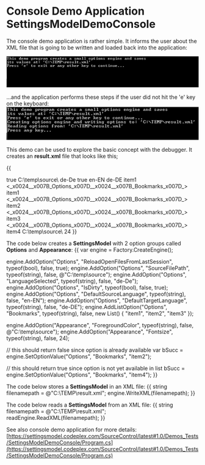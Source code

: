 # Console Demo Application SettingsModelDemoConsole

The console demo application is rather simple. It informs the user about the XML file that is going to be written and loaded back into the application:

![](SettingsModelDemoConsole_Step1.png)

...and the application performs these steps if the user did not hit the 'e' key on the keyboard:
![](SettingsModelDemoConsole_Step2.png)

This demo can be used to explore the basic concept with the debugger. It creates an **result.xml** file that looks like this;

{{
<?xml version="1.0" standalone="yes"?>
<NewDataSet>
  <Options>
    <ReloadOpenFilesFromLastSession>true</ReloadOpenFilesFromLastSession>
    <SourceFilePath>C:\temp\source\</SourceFilePath>
    <LanguageSelected>de-De</LanguageSelected>
    <IsDirty>true</IsDirty>
    <DefaultSourceLanguage>en-EN</DefaultSourceLanguage>
    <DefaultTargetLanguage>de-DE</DefaultTargetLanguage>
    <Bookmarks>item1</Bookmarks>
  </Options>
  <_x0024__x007B_Options_x007D__x0024__x007B_Bookmarks_x007D_>
    <Bookmarks>item1</Bookmarks>
  </_x0024__x007B_Options_x007D__x0024__x007B_Bookmarks_x007D_>
  <_x0024__x007B_Options_x007D__x0024__x007B_Bookmarks_x007D_>
    <Bookmarks>item2</Bookmarks>
  </_x0024__x007B_Options_x007D__x0024__x007B_Bookmarks_x007D_>
  <_x0024__x007B_Options_x007D__x0024__x007B_Bookmarks_x007D_>
    <Bookmarks>item3</Bookmarks>
  </_x0024__x007B_Options_x007D__x0024__x007B_Bookmarks_x007D_>
  <_x0024__x007B_Options_x007D__x0024__x007B_Bookmarks_x007D_>
    <Bookmarks>item4</Bookmarks>
  </_x0024__x007B_Options_x007D__x0024__x007B_Bookmarks_x007D_>
  <Appearance>
    <ForegroundColor>C:\temp\source\</ForegroundColor>
    <Fontsize>24</Fontsize>
  </Appearance>
</NewDataSet>
}}

The code below creates a **SettingsModel** with 2 option groups called **Options** and **Appearance**:
{{
var engine = Factory.CreateEngine();

engine.AddOption("Options", "ReloadOpenFilesFromLastSession", typeof(bool), false, true);
engine.AddOption("Options", "SourceFilePath", typeof(string), false, @"C:\temp\source\");
engine.AddOption("Options", "LanguageSelected", typeof(string), false, "de-De");
engine.AddOption("Options", "IsDirty", typeof(bool), false, true);
engine.AddOption("Options", "DefaultSourceLanguage", typeof(string), false, "en-EN");
engine.AddOption("Options", "DefaultTargetLanguage", typeof(string), false, "de-DE");
engine.AddListOption<string>("Options", "Bookmarks", typeof(string), false, new List<string>() { "item1", "item2", "item3" });

engine.AddOption("Appearance", "ForegroundColor", typeof(string), false, @"C:\temp\source\");
engine.AddOption("Appearance", "Fontsize", typeof(string), false, 24);

// this should return false since option is already available
var bSucc = engine.SetOptionValue("Options", "Bookmarks", "item2");

// this should return true since option is not yet available in list
bSucc = engine.SetOptionValue("Options", "Bookmarks", "item4");
}}

The code below stores a **SettingsModel** in an XML file:
{{
string filenamepath = @"C:\TEMP\result.xml";
engine.WriteXML(filenamepath);
}}


The code below reads a **SettingsModel** from an XML file:
{{
string filenamepath = @"C:\TEMP\result.xml";
readEngine.ReadXML(filenamepath);
}}

See also console demo application for more details:
[https://settingsmodel.codeplex.com/SourceControl/latest#1.0/Demos_Tests/SettingsModelDemoConsole/Program.cs](https://settingsmodel.codeplex.com/SourceControl/latest#1.0/Demos_Tests/SettingsModelDemoConsole/Program.cs)